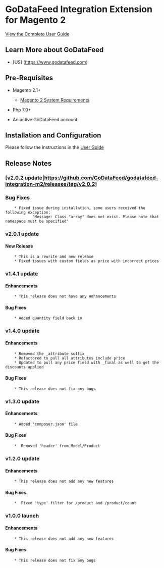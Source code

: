 # GoDataFeed Integration Extension for Magento 2

[View the Complete User Guide](./README.md)

## Learn More about GoDataFeed

* [US] (<https://www.godatafeed.com>)

## Pre-Requisites

* Magento 2.1+
  * [Magento 2 System Requirements](http://devdocs.magento.com/magento-system-requirements.html)

* Php 7.0+

* An active GoDataFeed account

## Installation and Configuration

Please follow the instructions in the [User Guide](/docs/README.md)

## Release Notes

### [v2.0.2 update|https://github.com/GoDataFeed/godatafeed-integration-m2/releases/tag/v2.0.2]

### Bug Fixes
        * Fixed issue during installation, some users received the following exception:
                "Message: Class "array" does not exist. Please note that namespace must be specified"

### v2.0.1 update

#### New Release

        * This is a rewrite and new release
		* Fixed issues with custom fields as price with incorrect prices

		
### v1.4.1 update

#### Enhancements

        * This release does not have any enhancements

#### Bug Fixes

        * Added quantity field back in
        
### v1.4.0 update

#### Enhancements

        * Removed the _attribute suffix
        * Refactored to pull all attributes include price
        * Updated to pull any price field with _final as well to get the discounts applied

#### Bug Fixes

        * This release does not fix any bugs
        
### v1.3.0 update

#### Enhancements

        * Added 'composer.json' file

#### Bug Fixes

        *  Removed 'header' from Model/Product

### v1.2.0 update

#### Enhancements

        * This release does not add any new features

#### Bug Fixes

        *  Fixed 'type' filter for /product and /product/count

### v1.0.0 launch

#### Enhancements

        * This release does not add any new features

#### Bug Fixes

        * This release does not fix any bugs
